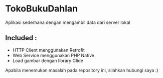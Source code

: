 # TokoBukuDahlan
Aplikasi sederhana dengan mengambil data dari server lokal

## Included :
* HTTP Client menggunakan Retrofit
* Web Service menggunakan PHP Native
* Load gambar dengan library Glide

Apabila menemukan masalah pada repository ini, silahkan hubungi saya :)
